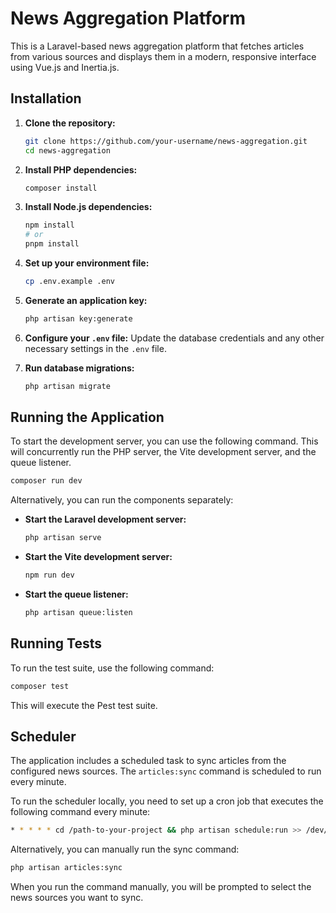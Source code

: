 # News Aggregation Platform

This is a Laravel-based news aggregation platform that fetches articles from various sources and displays them in a modern, responsive interface using Vue.js and Inertia.js.

## Installation

1. **Clone the repository:**
   ```bash
   git clone https://github.com/your-username/news-aggregation.git
   cd news-aggregation
   ```

2. **Install PHP dependencies:**
   ```bash
   composer install
   ```

3. **Install Node.js dependencies:**
   ```bash
   npm install
   # or
   pnpm install
   ```

4. **Set up your environment file:**
   ```bash
   cp .env.example .env
   ```

5. **Generate an application key:**
   ```bash
   php artisan key:generate
   ```

6. **Configure your `.env` file:**
   Update the database credentials and any other necessary settings in the `.env` file.

7. **Run database migrations:**
   ```bash
   php artisan migrate
   ```

## Running the Application

To start the development server, you can use the following command. This will concurrently run the PHP server, the Vite development server, and the queue listener.

```bash
composer run dev
```

Alternatively, you can run the components separately:

- **Start the Laravel development server:**
  ```bash
  php artisan serve
  ```
- **Start the Vite development server:**
  ```bash
  npm run dev
  ```
- **Start the queue listener:**
  ```bash
  php artisan queue:listen
  ```

## Running Tests

To run the test suite, use the following command:

```bash
composer test
```

This will execute the Pest test suite.

## Scheduler

The application includes a scheduled task to sync articles from the configured news sources. The `articles:sync` command is scheduled to run every minute.

To run the scheduler locally, you need to set up a cron job that executes the following command every minute:

```bash
* * * * * cd /path-to-your-project && php artisan schedule:run >> /dev/null 2>&1
```

Alternatively, you can manually run the sync command:

```bash
php artisan articles:sync
```

When you run the command manually, you will be prompted to select the news sources you want to sync.
